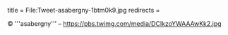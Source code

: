 title = File:Tweet-asabergny-1btm0k9.jpg
redirects =
>>>>

© '''asabergny''' – https://pbs.twimg.com/media/DCIkzoYWAAAwKk2.jpg